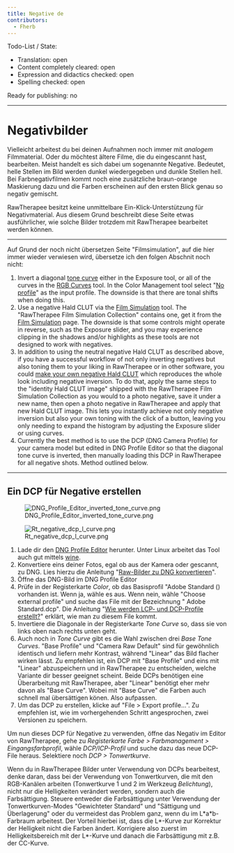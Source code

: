 ```yaml
---
title: Negative de
contributors:
  - Fherb
---
```


Todo-List / State:

- Translation: open
- Content completely cleared: open
- Expression and didactics checked: open
- Spelling checked: open

Ready for publishing: no

------------------------------------------------------------------------

# Negativbilder

Vielleicht arbeitest du bei deinen Aufnahmen noch immer mit *analogem*
Filmmaterial. Oder du möchtest ältere Filme, die du eingescannt hast,
bearbeiten. Meist handelt es sich dabei um sogenannte Negative.
Bedeutet, helle Stellen im Bild werden dunkel wiedergegeben und dunkle
Stellen hell. Bei Farbnegativfilmen kommt noch eine zusätzliche
braun-orange Maskierung dazu und die Farben erscheinen auf den ersten
Blick genau so negativ gemischt.

RawTherapee besitzt keine unmittelbare Ein-Klick-Unterstützung für
Negativmaterial. Aus diesem Grund beschreibt diese Seite etwas
ausführlicher, wie solche Bilder trotzdem mit RawTherapee bearbeitet
werden können.

------------------------------------------------------------------------

Auf Grund der noch nicht übersetzen Seite "Filmsimulation", auf die hier
immer wieder verwiesen wird, übersetze ich den folgen Abschnit noch
nicht:

1.  Invert a diagonal [tone curve](Exposure#Tone_Curves.md)
    either in the Exposure tool, or all of the curves in the [RGB
    Curves](RGB_Curves.md) tool. In the Color Management tool
    select "[No profile](Color_Management#No_Profile.md)" as the
    input profile. The downside is that there are tonal shifts when
    doing this.
2.  Use a negative Hald CLUT via the [Film
    Simulation](Film_Simulation.md) tool. The "RawTherapee Film
    Simulation Collection" contains one, get it from the [Film
    Simulation](Film_Simulation.md) page. The downside is that
    some controls might operate in reverse, such as the Exposure slider,
    and you may experience clipping in the shadows and/or highlights as
    these tools are not designed to work with negatives.
3.  In addition to using the neutral negative Hald CLUT as described
    above, if you have a successful workflow of not only inverting
    negatives but also toning them to your liking in RawTherapee or in
    other software, you could [make your own negative Hald
    CLUT](Film_Simulation#Make_Your_Own.md) which reproduces the
    whole look including negative inversion. To do that, apply the same
    steps to the "identity Hald CLUT image" shipped with the RawTherapee
    Film Simulation Collection as you would to a photo negative, save it
    under a new name, then open a photo negative in RawTherapee and
    apply that new Hald CLUT image. This lets you instantly achieve not
    only negative inversion but also your own toning with the click of a
    button, leaving you only needing to expand the histogram by
    adjusting the Exposure slider or using curves.
4.  Currently the best method is to use the DCP (DNG Camera Profile) for
    your camera model but edited in DNG Profile Editor so that the
    diagonal tone curve is inverted, then manually loading this DCP in
    RawTherapee for all negative shots. Method outlined below.

------------------------------------------------------------------------

## Ein DCP für Negative erstellen

<figure>
<img src="DNG_Profile_Editor_inverted_tone_curve.png"
title="DNG_Profile_Editor_inverted_tone_curve.png" />
<figcaption>DNG_Profile_Editor_inverted_tone_curve.png</figcaption>
</figure>

<figure>
<img src="Rt_negative_dcp_l_curve.png"
title="Rt_negative_dcp_l_curve.png" />
<figcaption>Rt_negative_dcp_l_curve.png</figcaption>
</figure>

1.  Lade dir den [DNG Profile
    Editor](http://www.adobe.com/support/downloads/detail.jsp?ftpID=5494)
    herunter. Unter Linux arbeitet das Tool auch gut mittels
    [wine](https://www.winehq.org/).
2.  Konvertiere eins deiner Fotos, egal ob aus der Kamera oder gescannt,
    zu DNG. Lies hierzu die Anleitung "[Raw-Bilder zu DNG
    konvertieren](How_to_convert_raw_formats_to_DNG/de.md)".
3.  Öffne das DNG-Bild im DNG Profile Editor
4.  Prüfe in der Registerkarte *Color*, ob das Basisprofil "Adobe
    Standard (*<Dein Kameramodell>*) vorhanden ist. Wenn ja, wähle es
    aus. Wenn nein, wähle "Choose external profile" und suche das File
    mit der Bezeichnung "*<your camera model>* Adobe Standard.dcp". Die
    Anleitung "[Wie werden LCP- und DCP-Profile
    erstellt?](How_to_get_LCP_and_DCP_profiles/de.md)" erklärt,
    wie man zu diesem File kommt.
5.  Invertiere die Diagonale in der Registerkarte *Tone Curve* so, dass
    sie von links oben nach rechts unten geht.
6.  Auch noch in *Tone Curve* gibt es die Wahl zwischen drei *Base Tone
    Curves*. "Base Profile" und "Camera Raw Default" sind für gewöhnlich
    identisch und liefern mehr Kontrast, während "Linear" das Bild
    flacher wirken lässt. Zu empfehlen ist, ein DCP mit "Base Profile"
    und eins mit "Linear" abzuspeichern und in RawTherapee zu
    entscheiden, welche Variante dir besser geeignet scheint. Beide DCPs
    benötigen eine Überarbeitung mit RawTherapee, aber "Linear" benötigt
    eher mehr davon als "Base Curve". Wobei mit "Base Curve" die Farben
    auch schnell mal übersättigen könen. Also aufpassen.
7.  Um das DCP zu erstellen, klicke auf "File \> Export
    *<your camera model>* profile...". Zu empfehlen ist, wie im
    vorhergehenden Schritt angesprochen, zwei Versionen zu speichern.

Um nun dieses DCP für Negative zu verwenden, öffne das Negativ im Editor
von RawTherapee, gehe zu *Registerkarte Farbe \> Farbmanagement \>
Eingangsfarbprofil*, wähle *DCP/ICP-Profil* und suche dazu das neue
DCP-File heraus. Selektiere noch *DCP \> Tonwertkurve*.

Wenn du in RawTherapee Bilder unter Verwendung von DCPs bearbeitest,
denke daran, dass bei der Verwendung von Tonwertkurven, die mit den
RGB-Kanälen arbeiten (Tonwertkurve 1 und 2 im Werkzeug *Belichtung*),
nicht nur die Helligkeiten verändert werden, sondern auch die
Farbsättigung. Steuere entweder die Farbsättigung unter Verwendung der
Tonwertkurven-Modes "Gewichteter Standard" und "Sättigung und
Überlagerung" oder du vermeidest das Problem ganz, wenn du im
L\*a\*b-Farbraum arbeitest. Der Vorteil hierbei ist, dass die L\*-Kurve
zur Korrektur der Helligkeit nicht die Farben ändert. Korrigiere also
zuerst im Helligkeitsbereich mit der L\*-Kurve und danach die
Farbsättigung mit z.B. der CC-Kurve.
